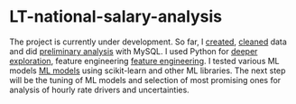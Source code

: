 # LT-national-salary-analysis
The project is currently under development. 
So far, I [created](SQL/01_create.sql),  [cleaned](SQL/02_tidy.sql) data and did [preliminary analysis](SQL/03_Analysis.sql) with MySQL. 
I used Python for [deeper exploration](python/01-Initial_exploration.ipynb), feature engineering [feature engineering](python/02-Feature_engineering.ipynb). I tested various ML models [ML models](/python) using scikit-learn and other ML libraries. The next step will be the tuning of ML models and selection of most promising ones for analysis of hourly rate drivers and uncertainties. 
